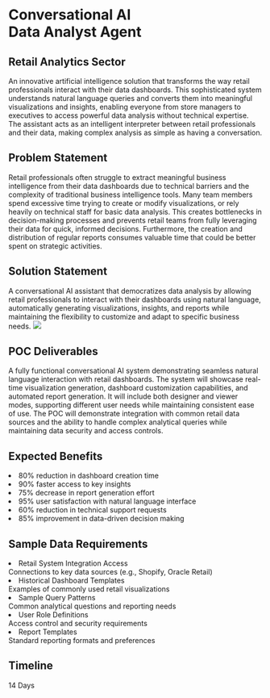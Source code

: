 <h1>Conversational AI Data Analyst Agent</h1>
<h2>Retail Analytics Sector</h2>
An innovative artificial intelligence solution that transforms the way retail professionals interact with their data dashboards. This sophisticated system understands natural language queries and converts them into meaningful visualizations and insights, enabling everyone from store managers to executives to access powerful data analysis without technical expertise. The assistant acts as an intelligent interpreter between retail professionals and their data, making complex analysis as simple as having a conversation.
<h2>Problem Statement</h2>
Retail professionals often struggle to extract meaningful business intelligence from their data dashboards due to technical barriers and the complexity of traditional business intelligence tools. Many team members spend excessive time trying to create or modify visualizations, or rely heavily on technical staff for basic data analysis. This creates bottlenecks in decision-making processes and prevents retail teams from fully leveraging their data for quick, informed decisions. Furthermore, the creation and distribution of regular reports consumes valuable time that could be better spent on strategic activities.
<h2>Solution Statement</h2>
A conversational AI assistant that democratizes data analysis by allowing retail professionals to interact with their dashboards using natural language, automatically generating visualizations, insights, and reports while maintaining the flexibility to customize and adapt to specific business needs.
<img src="https://github.com/user-attachments/assets/689e909c-f64a-43e5-9ce6-d7ffa7ea58cf" />
<h2>POC Deliverables</h2>
A fully functional conversational AI system demonstrating seamless natural language interaction with retail dashboards. The system will showcase real-time visualization generation, dashboard customization capabilities, and automated report generation. It will include both designer and viewer modes, supporting different user needs while maintaining consistent ease of use. The POC will demonstrate integration with common retail data sources and the ability to handle complex analytical queries while maintaining data security and access controls.
<h2>Expected Benefits</h2>
<li>80% reduction in dashboard creation time</li>
<li>90% faster access to key insights</li>
<li>75% decrease in report generation effort</li>
<li>95% user satisfaction with natural language interface</li>
<li>60% reduction in technical support requests</li>
<li>85% improvement in data-driven decision making</li>
<h2>Sample Data Requirements</h2>
<li>Retail System Integration Access</li>
Connections to key data sources (e.g., Shopify, Oracle Retail)
<li>Historical Dashboard Templates</li>
Examples of commonly used retail visualizations
<li>Sample Query Patterns</li>
Common analytical questions and reporting needs
<li>User Role Definitions</li>
Access control and security requirements
<li>Report Templates</li>
Standard reporting formats and preferences
<h2>Timeline</h2>
14 Days
